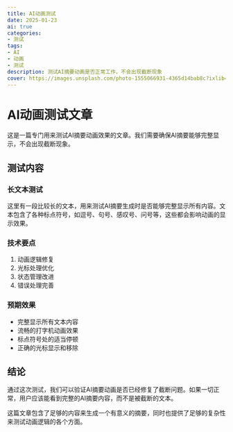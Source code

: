 ```yaml
---
title: AI动画测试
date: 2025-01-23
ai: true
categories:
- 测试
tags:
- AI
- 动画
- 测试
description: 测试AI摘要动画是否正常工作，不会出现截断现象
cover: https://images.unsplash.com/photo-1555066931-4365d14bab8c?ixlib=rb-4.0.3&auto=format&fit=crop&w=2070&q=80
---
```


# AI动画测试文章

这是一篇专门用来测试AI摘要动画效果的文章。我们需要确保AI摘要能够完整显示，不会出现截断现象。

## 测试内容

### 长文本测试
这里有一段比较长的文本，用来测试AI摘要生成时是否能够完整显示所有内容。文本包含了各种标点符号，如逗号、句号、感叹号、问号等，这些都会影响动画的显示效果。

### 技术要点
1. 动画逻辑修复
2. 光标处理优化
3. 状态管理改进
4. 错误处理完善

### 预期效果
- 完整显示所有文本内容
- 流畅的打字机动画效果
- 标点符号处的适当停顿
- 正确的光标显示和移除

## 结论

通过这次测试，我们可以验证AI摘要动画是否已经修复了截断问题。如果一切正常，用户应该能看到完整的AI摘要内容，而不是被截断的文本。

这篇文章包含了足够的内容来生成一个有意义的摘要，同时也提供了足够的复杂性来测试动画逻辑的各个方面。

